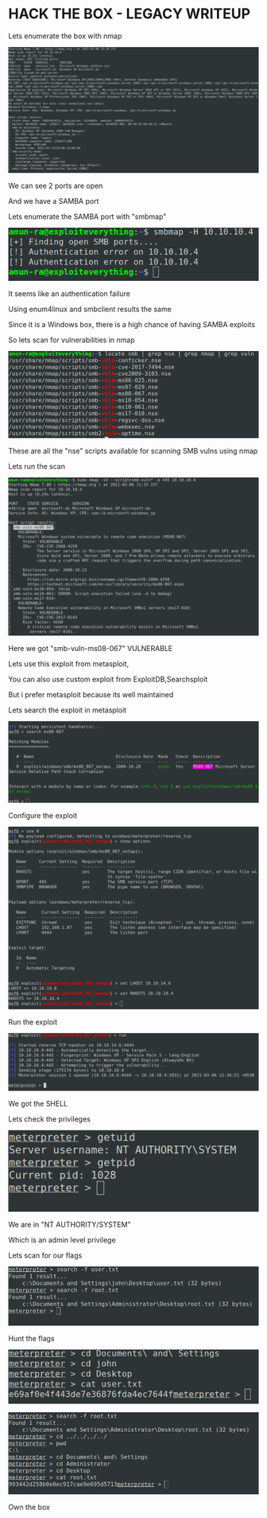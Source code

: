 # HACK THE BOX - LEGACY WRITEUP

Lets enumerate the box with nmap

![I](pics/1.png)

We can see 2 ports are open

And we have a SAMBA port

Lets enumerate the SAMBA port with "smbmap"

![I](pics/2.png)

It seems like an authentication failure

Using enum4linux and smbclient results the same

Since it is a Windows box, there is a high chance of having SAMBA exploits

So lets scan for vulnerabilities in nmap

![I](pics/3.png)

These are all the "nse" scripts available for scanning SMB vulns using nmap

Lets run the scan

![I](pics/4.png)

Here we got "smb-vuln-ms08-067" VULNERABLE

Lets use this exploit from metasploit,

You can also use custom exploit from ExploitDB,Searchsploit

But i prefer metasploit because its well maintained

Lets search the exploit in metasploit

![I](pics/5.png)

Configure the exploit

![I](pics/6.png)

Run the exploit 

![I](pics/7.png)

We got the SHELL

Lets check the privileges

![I](pics/8.png)

We are in "NT AUTHORITY/SYSTEM"

Which is an admin level privilege

Lets scan for our flags

![I](pics/9.png)

Hunt the flags

![I](pics/10.png)

![I](pics/11.png)

Own the box
